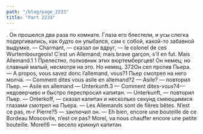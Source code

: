 ```yaml
---
path: "/blog/page_2233"
title: "Part 2233"
---
```


. Он прошелся два раза по комнате. Глаза его блестели, и усы слегка подергивались, как будто он улыбался, сам с собой, какой-то забавной выдумке.
— Charmant, — сказал он вдруг, — le colonel de ces Wurtembourgeois! C'est un Allemand; mais brave garçon, s’il en fut. Mais Allemand.1
1 Прелестно, полковник этих вюртембергцев! Он немец; но славный малый, несмотря на это. Но немец.
372Он сел против Пьера.
— A propos, vous savez donc l’allemand, vous?1
Пьер смотрел на него молча.
— Comment dites vous asile en allemand?2
— Asile? — повторил Пьер. — Asile en allemand — Unterkunft.3
— Comment dites-vous?4—недоверчиво и быстро переспросил капитан.
— Unterkunft, — повторил Пьер.
— Onterkoff, — сказал капитан и несколько секунд смеющимися глазами смотрел на Пьера. — Les Allemands sont de fières bêtes. N’est ce pas, m-r Pierre?5 — заключил он.
— Eh bien, encore une bouteille de ce Bordeau Moscovite, n’est ce pas? Morel, va nous chauffer encore une petite bouteille. Morel!6 — весело крикнул капитан.

